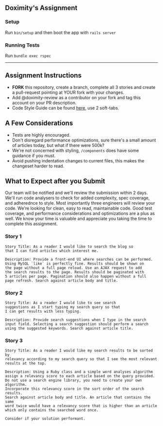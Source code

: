 ## Doximity's Assignment

### Setup

Run `bin/setup` and then boot the app with `rails server`

### Running Tests

Run `bundle exec rspec`

------------

## Assignment Instructions

* **FORK** this repository, create a branch, complete all 3 stories and create a pull-request pointing at YOUR fork with your changes.
* Add @doximity-review as a contributor on your fork and tag this account on your PR description.
* Code Style Guide can be found [here](https://github.com/bbatsov/ruby-style-guide), use 2 soft-tabs.

## A Few Considerations

* Tests are highly encouraged.
* Don't disregard performance optimizations, sure there's a small amount of articles today, but what if there were 500k?
* We're not concerned with styling, `/components` does have some guidance if you must.
* Avoid pushing indentation changes to current files, this makes the changeset harder to read.

## What to Expect after you Submit

Our team will be notified and we'll review the submission within 2 days. We'll run code analysers to check for added complexity, spec coverage, and adherednce to style. Most importantly three engineers will review your code. We're looking for clean, easy to read, maintainable code. Good test coverage, and performance considerations and optimizations are a plus as well. We know your time is valuable and appreciate you taking the time to complete this assignment.


### Story 1
```
Story Title: As a reader I would like to search the blog so
that I can find articles which interest me.

Description: Provide a front-end UI where searches can be performed.
Using MySQL `like` is perfectly fine. Results should be shown on
the page without a full page reload. Use an AJAX request to add
the search results to the page. Results should be paginated with
5 articles per page. Pagination should also happen without a full
page refresh. Search against article body and title.
```

### Story 2
```
Story Title: As a reader I would like to see search
suggestions as I start typing my search query so that
I can get results with less typing.

Description: Provide search suggestions when I type in the search
input field. Selecting a search suggestion should perform a search
using the suggested keywords. Search against article title.

```

### Story 3
```
Story Title: As a reader I would like my search results to be sorted by
relevancy according to my search query so that I see the most relevant
results at the top.

Description: Using a Ruby class and a simple word analyses algorithm
assign a relevancy score to each article based on the query provided.
Do not use a search engine library, you need to create your own algorithm.
Incorporate this relevancy score in the sort order of the search results.
Search against article body and title. An article that contains the same
word twice would have a relevancy score that is higher than an article
which only contains the searched word once.

Consider if your solution performant.
```
